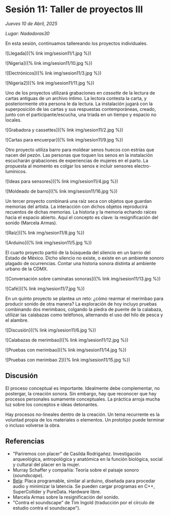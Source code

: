 # Sesión 11: Taller de proyectos III

_Jueves 10 de Abril, 2025_

_Lugar: Nadadoras30_

En esta sesión, continuamos tallereando los proyectos individuales.

![Llegada]({% link img/sesion11/1.jpg %})

![Nigeria]({% link img/sesion11/10.jpg %})

![Electrónicos]({% link img/sesion11/3.jpg %})

![Nigeria2]({% link img/sesion11/11.jpg %})

Uno de los proyectos utilizará grabaciones en _cassette_ de la lectura de cartas antiguas
de un archivo íntimo. La lectora contesta la carta, y posteriormente otra persona le da lectura.
La instalación jugará con la superposición de las cartas y sus respuestas contemporáneas,
creado, junto con el participante/escucha, una triada en un tiempo y espacio no locales.

![Grabadora y cassettes]({% link img/sesion11/2.jpg %})

![Cartas para encuerpar]({% link img/sesion11/9.jpg %})

Otro proyecto utiliza barro para moldear senos huecos con estrías que nacen del pezón.
Las personas que toquen los senos en la instalación escucharán grabaciones de experiencias de mujeres
en el parto. La propuesta al momento es colgar los senos e incluir sensores electro-lumínicos.

![Ideas para sensores]({% link img/sesion11/4.jpg %})

![Moldeado de barro]({% link img/sesion11/16.jpg %})

Un tercer proyecto combinará una raíz seca con objetos que guardan memorias del artista.
La interacción con dichos objetos reproducirá recuentos de dichas memorias. La historia y la memoria
echando raíces hacia el espacio abierto. Aquí el concepto es clave: la resignificación del sonido (Marcela Armas).

![Raíz]({% link img/sesion11/8.jpg %})

![Arduino]({% link img/sesion11/5.jpg %})

El cuarto proyecto partió de la búsqueda del silencio en un barrio del Estado de México.
Dicho silencio no existe, o existe en un ambiente sonoro plagado de ocurrencias.
Contar una historia sonora distinta al ambiente urbano de la CDMX.

![Conversación sobre caminatas sonoras]({% link img/sesion11/13.jpg %})

![Café]({% link img/sesion11/7.jpg %})

En un quinto proyecto se plantea un reto: ¿cómo rearmar el merimbao para producir sonido de otra manera?
La exploración de hoy incluyo pruebas combinando dos merimbaos, colgando la piedra de puente de la calabaza,
utilizar las calabazas como teléfonos, alternando el uso del hilo de pesca y el alambre.

![Discusión]({% link img/sesion11/6.jpg %})

![Calabazas de merimbao]({% link img/sesion11/12.jpg %})

![Pruebas con merimbao]({% link img/sesion11/14.jpg %})

![Pruebas con merimbao 2]({% link img/sesion11/15.jpg %})

## Discusión

El proceso conceptual es importante. Idealmente debe complementar, no postergar, la creación sonora.
Sin embargo, hay que reconocer que hay procesos personales sumamente conceptuales.
La práctica arroja mucha luz sobre los conceptos e ideas detonantes.

Hay procesos no-lineales dentro de la creación. Un tema recurrente es la voluntad propia de los materiales
o elementos. Un prototipo puede terminar o incluso volverse la obra.


## Referencias

* "Pariremos con placer" de Casilda Rodrigañez. Investigación arqueológica, antropológica y anatómica en la función biológica, social y cultural del placer en la mujer.
* Murray Schaffer y compañía: Teoría sobre el paisaje sonoro (_soundscape_).
* [Bela](https://bela.io/): Placa programable, similar al arduino, diseñada para procedar audio y minimizar la latencia. Se pueden cargar programas en C++, SuperCollider y PureData. Hardware libre.
* Marcela Armas sobre la resignificación del sonido.
* "Contra el soundscape" de Tim Ingold  (traducción por el círculo de estudio contra el soundscape").
